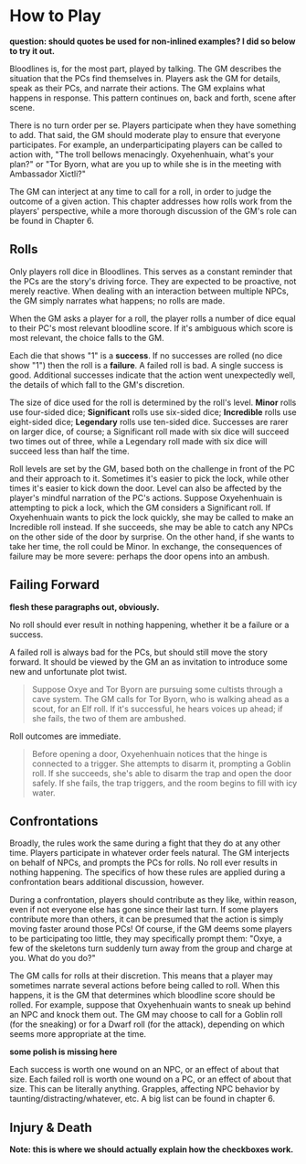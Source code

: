 # How to Play

**question: should quotes be used for non-inlined examples? I did so below to try it out.**

Bloodlines is, for the most part, played by talking. The GM describes the situation that the PCs find themselves in. Players ask the GM for details, speak as their PCs, and narrate their actions. The GM explains what happens in response. This pattern continues on, back and forth, scene after scene.

There is no turn order per se. Players participate when they have something to add. That said, the GM should moderate play to ensure that everyone participates. For example, an underparticipating players can be called to action with, "The troll bellows menacingly. Oxyehenhuain, what's your plan?" or "Tor Byorn, what are you up to while she is in the meeting with Ambassador Xictli?"

The GM can interject at any time to call for a roll, in order to judge the outcome of a given action. This chapter addresses how rolls work from the players' perspective, while a more thorough discussion of the GM's role can be found in Chapter 6.

## Rolls

Only players roll dice in Bloodlines. This serves as a constant reminder that the PCs are the story's driving force. They are expected to be proactive, not merely reactive. When dealing with an interaction between multiple NPCs, the GM simply narrates what happens; no rolls are made.

When the GM asks a player for a roll, the player rolls a number of dice equal to their PC's most relevant bloodline score. If it's ambiguous which score is most relevant, the choice falls to the GM.

Each die that shows "1" is a **success**. If no successes are rolled (no dice show "1") then the roll is a **failure**. A failed roll is bad. A single success is good. Additional successes indicate that the action went unexpectedly well, the details of which fall to the GM's discretion.

The size of dice used for the roll is determined by the roll's level. **Minor** rolls use four-sided dice; **Significant** rolls use six-sided dice; **Incredible** rolls use eight-sided dice; **Legendary** rolls use ten-sided dice. Successes are rarer on larger dice, of course; a Significant roll made with six dice will succeed two times out of three, while a Legendary roll made with six dice will succeed less than half the time.

Roll levels are set by the GM, based both on the challenge in front of the PC and their approach to it. Sometimes it's easier to pick the lock, while other times it's easier to kick down the door. Level can also be affected by the player's mindful narration of the PC's actions. Suppose Oxyehenhuain is attempting to pick a lock, which the GM considers a Significant roll. If Oxyehenhuain wants to pick the lock quickly, she may be called to make an Incredible roll instead. If she succeeds, she may be able to catch any NPCs on the other side of the door by surprise. On the other hand, if she wants to take her time, the roll could be Minor. In exchange, the consequences of failure may be more severe: perhaps the door opens into an ambush.

## Failing Forward

**flesh these paragraphs out, obviously.**

No roll should ever result in nothing happening, whether it be a failure or a success.

A failed roll is always bad for the PCs, but should still move the story forward. It should be viewed by the GM an as invitation to introduce some new and unfortunate plot twist.

> Suppose Oxye and Tor Byorn are pursuing some cultists through a cave system. The GM calls for Tor Byorn, who is walking ahead as a scout, for an Elf roll. If it's successful, he hears voices up ahead; if she fails, the two of them are ambushed.

Roll outcomes are immediate.

> Before opening a door, Oxyehenhuain notices that the hinge is connected to a trigger. She attempts to disarm it, prompting a Goblin roll. If she succeeds, she's able to disarm the trap and open the door safely. If she fails, the trap triggers, and the room begins to fill with icy water.

## Confrontations

Broadly, the rules work the same during a fight that they do at any other time. Players participate in whatever order feels natural. The GM interjects on behalf of NPCs, and prompts the PCs for rolls. No roll ever results in nothing happening. The specifics of how these rules are applied during a confrontation bears additional discussion, however.

During a confrontation, players should contribute as they like, within reason, even if not everyone else has gone since their last turn. If some players contribute more than others, it can be presumed that the action is simply moving faster around those PCs! Of course, if the GM deems some players to be participating too little, they may specifically prompt them: "Oxye, a few of the skeletons turn suddenly turn away from the group and charge at you. What do you do?"

The GM calls for rolls at their discretion. This means that a player may sometimes narrate several actions before being called to roll. When this happens, it is the GM that determines which bloodline score should be rolled. For example, suppose that Oxyehenhuain wants to sneak up behind an NPC and knock them out. The GM may choose to call for a Goblin roll (for the sneaking) or for a Dwarf roll (for the attack), depending on which seems more appropriate at the time.

**some polish is missing here**

Each success is worth one wound on an NPC, or an effect of about that size. Each failed roll is worth one wound on a PC, or an effect of about that size. This can be literally anything. Grapples, affecting NPC behavior by taunting/distracting/whatever, etc. A big list can be found in chapter 6. 

## Injury & Death

**Note: this is where we should actually explain how the checkboxes work.**


